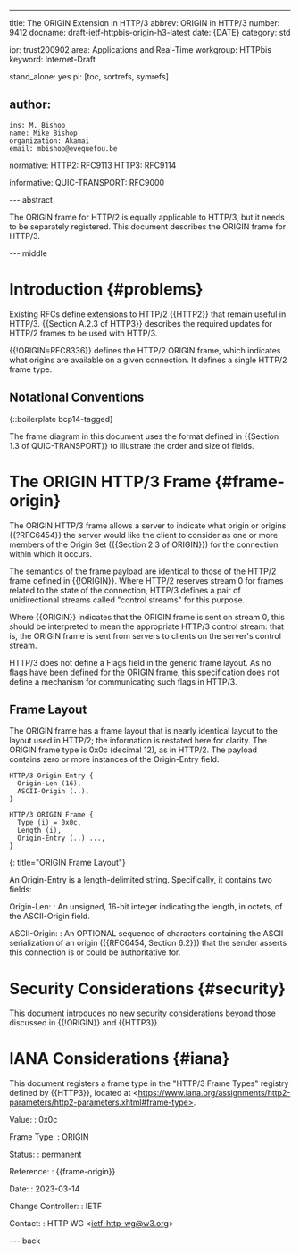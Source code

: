 ---
title: The ORIGIN Extension in HTTP/3
abbrev: ORIGIN in HTTP/3
number: 9412
docname: draft-ietf-httpbis-origin-h3-latest
date: {DATE}
category: std

ipr: trust200902
area: Applications and Real-Time
workgroup: HTTPbis
keyword: Internet-Draft

stand_alone: yes
pi: [toc, sortrefs, symrefs]

author:
  -
    ins: M. Bishop
    name: Mike Bishop
    organization: Akamai
    email: mbishop@evequefou.be

normative:
  HTTP2:
    RFC9113
  HTTP3:
    RFC9114

informative:
  QUIC-TRANSPORT:
    RFC9000


--- abstract

The ORIGIN frame for HTTP/2 is equally applicable to HTTP/3, but it
needs to be separately registered. This document describes the ORIGIN
frame for HTTP/3.

--- middle

# Introduction {#problems}

Existing RFCs define extensions to HTTP/2 {{HTTP2}} that remain useful in
HTTP/3. {{Section A.2.3 of HTTP3}} describes the required updates for HTTP/2
frames to be used with HTTP/3.

{{!ORIGIN=RFC8336}} defines the HTTP/2 ORIGIN frame, which indicates what
origins are available on a given connection.  It defines a single HTTP/2 frame
type.

## Notational Conventions

{::boilerplate bcp14-tagged}

The frame diagram in this document uses the format defined in {{Section 1.3 of
QUIC-TRANSPORT}} to illustrate the order and size of fields.

# The ORIGIN HTTP/3 Frame {#frame-origin}

The ORIGIN HTTP/3 frame allows a server to indicate what origin or origins
{{?RFC6454}} the server would like the client to consider as one or more members
of the Origin Set ({{Section 2.3 of ORIGIN}}) for the connection within which it
occurs.

The semantics of the frame payload are identical to those of the HTTP/2 frame
defined in {{!ORIGIN}}. Where HTTP/2 reserves stream 0 for frames related to the
state of the connection, HTTP/3 defines a pair of unidirectional streams called
"control streams" for this purpose.

Where {{ORIGIN}} indicates that the ORIGIN frame is sent on stream 0, this
should be interpreted to mean the appropriate HTTP/3 control stream: that is,
the ORIGIN frame is sent from servers to clients on the server's control stream.

HTTP/3 does not define a Flags field in the generic frame layout. As no flags
have been defined for the ORIGIN frame, this specification does not define a
mechanism for communicating such flags in HTTP/3.

## Frame Layout

The ORIGIN frame has a frame layout that is nearly identical layout to the
layout used in HTTP/2; the information is restated here for clarity.  The ORIGIN
frame type is 0x0c (decimal 12), as in HTTP/2. The payload contains zero or more
instances of the Origin-Entry field.

~~~~~ ascii-art
HTTP/3 Origin-Entry {
  Origin-Len (16),
  ASCII-Origin (..),
}

HTTP/3 ORIGIN Frame {
  Type (i) = 0x0c,
  Length (i),
  Origin-Entry (..) ...,
}
~~~~~
{: title="ORIGIN Frame Layout"}

An Origin-Entry is a length-delimited string. Specifically, it contains two
fields:

Origin-Len:
: An unsigned, 16-bit integer indicating the length, in octets, of
the ASCII-Origin field.

ASCII-Origin:
: An OPTIONAL sequence of characters containing the ASCII serialization of an
  origin ({{RFC6454, Section 6.2}}) that the sender asserts this connection is
  or could be authoritative for.

# Security Considerations {#security}

This document introduces no new security considerations beyond those discussed
in {{!ORIGIN}} and {{HTTP3}}.

# IANA Considerations {#iana}

This document registers a frame type in the "HTTP/3 Frame Types" registry
defined by {{HTTP3}}, located at
\<https://www.iana.org/assignments/http2-parameters/http2-parameters.xhtml#frame-type>.

Value:
: 0x0c

Frame Type:
: ORIGIN

Status:
: permanent

Reference:
: {{frame-origin}}

Date:
: 2023-03-14

Change Controller:
: IETF

Contact:
: HTTP WG \<ietf-http-wg@w3.org>

--- back
